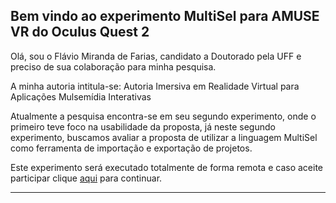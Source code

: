 ## Bem vindo ao experimento MultiSel para AMUSE VR do Oculus Quest 2

Olá, sou o Flávio Miranda de Farias, candidato a Doutorado pela UFF e preciso de sua colaboração para minha pesquisa.

A minha autoria intitula-se: Autoria Imersiva em Realidade Virtual para Aplicações Mulsemídia Interativas

Atualmente a pesquisa encontra-se em seu segundo experimento, onde o primeiro teve foco na usabilidade da proposta, já neste segundo experimento, buscamos avaliar a proposta de utilizar a linguagem MultiSel como ferramenta de importação e exportação de projetos.

Este experimento será executado totalmente de forma remota e caso aceite participar clique [aqui](https://fmflavio.github.io/experimento_multisel/slide.html) para continuar.


----------------------------------------------------------------------------------------------------------------------------------------------------------------------------------------------